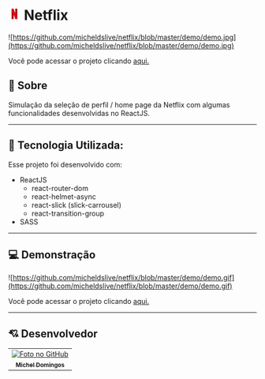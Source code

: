 # <img src="https://github.com/micheldslive/netflix/blob/master/public/logo192.png" width="25" /> Netflix

![https://github.com/micheldslive/netflix/blob/master/demo/demo.jpg](https://github.com/micheldslive/netflix/blob/master/demo/demo.jpg)

Você pode acessar o projeto clicando [aqui.](https://mynetflix.vercel.app/)

## 📖 Sobre

Simulação da seleção de perfil / home page da Netflix com algumas funcionalidades desenvolvidas no ReactJS. 

---

## 🚀 Tecnologia Utilizada:

Esse projeto foi desenvolvido com:

- ReactJS
    - react-router-dom
    - react-helmet-async
    - react-slick (slick-carrousel)
    - react-transition-group
- SASS

---

## 💻 Demonstração

![https://github.com/micheldslive/netflix/blob/master/demo/demo.gif](https://github.com/micheldslive/netflix/blob/master/demo/demo.gif)

Você pode acessar o projeto clicando [aqui.](https://mynetflix.vercel.app/)

---

## 💘 Desenvolvedor<br>
<table>
  <tr>
    <td align="center">
      <a href="https://github.com/micheldslive">
        <img src="https://avatars.githubusercontent.com/u/55795597?v=4" width="100" alt="Foto no GitHub"/><br>
        <sub>
          <b>Michel Domingos</b>
        </sub>
      </a>
    </td>
  </tr>
</table>
